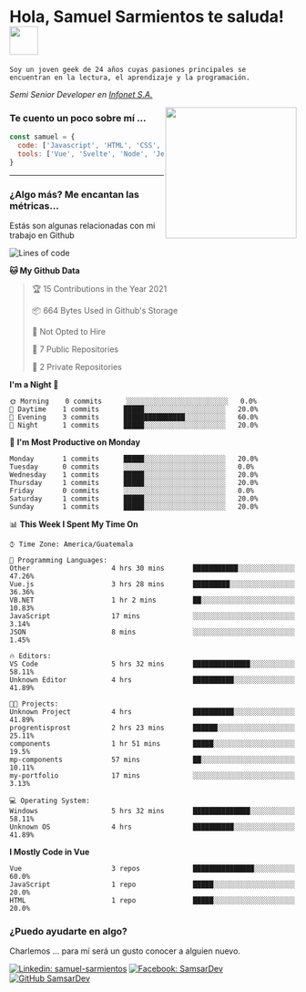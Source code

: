 <h1>Hola, Samuel Sarmientos te saluda! <img src="https://media.giphy.com/media/ZEOAnq3ockGojO0E7n/giphy.gif" width="50"></h1>
<code>Soy un joven geek de 24 años cuyas pasiones principales se
encuentran en la lectura, el aprendizaje y la programación.</code>
<br>
<p><em>Semi Senior Developer en <a href="https://www.progrentis.com/">Infonet S.A.</a>
</em></p>
<img align='right' src="https://media.giphy.com/media/du3J3cXyzhj75IOgvA/giphy.gif" width="230">

### Te cuento un poco sobre mí ...

```javascript
const samuel = {
  code: ['Javascript', 'HTML', 'CSS', 'SASS', 'Python', 'C#'],
  tools: ['Vue', 'Svelte', 'Node', 'Jest', 'Strapi']
}
```
---

### ¿Algo más? Me encantan las métricas...
Estás son algunas relacionadas con mi trabajo en Github

<!--START_SECTION:waka-->
![Lines of code](https://img.shields.io/badge/From%20Hello%20World%20I%27ve%20Written-15330%20lines%20of%20code-blue)

**🐱 My Github Data** 

> 🏆 15 Contributions in the Year 2021
 > 
> 📦 664 Bytes Used in Github's Storage 
 > 
> 🚫 Not Opted to Hire
 > 
> 📜 7 Public Repositories 
 > 
> 🔑 2 Private Repositories  
 > 
**I'm a Night 🦉** 

```text
🌞 Morning    0 commits      ░░░░░░░░░░░░░░░░░░░░░░░░░   0.0% 
🌆 Daytime    1 commits      █████░░░░░░░░░░░░░░░░░░░░   20.0% 
🌃 Evening    3 commits      ███████████████░░░░░░░░░░   60.0% 
🌙 Night      1 commits      █████░░░░░░░░░░░░░░░░░░░░   20.0%

```
📅 **I'm Most Productive on Monday** 

```text
Monday       1 commits      █████░░░░░░░░░░░░░░░░░░░░   20.0% 
Tuesday      0 commits      ░░░░░░░░░░░░░░░░░░░░░░░░░   0.0% 
Wednesday    1 commits      █████░░░░░░░░░░░░░░░░░░░░   20.0% 
Thursday     1 commits      █████░░░░░░░░░░░░░░░░░░░░   20.0% 
Friday       0 commits      ░░░░░░░░░░░░░░░░░░░░░░░░░   0.0% 
Saturday     1 commits      █████░░░░░░░░░░░░░░░░░░░░   20.0% 
Sunday       1 commits      █████░░░░░░░░░░░░░░░░░░░░   20.0%

```


📊 **This Week I Spent My Time On** 

```text
⌚︎ Time Zone: America/Guatemala

💬 Programming Languages: 
Other                    4 hrs 30 mins       ███████████░░░░░░░░░░░░░░   47.26% 
Vue.js                   3 hrs 28 mins       █████████░░░░░░░░░░░░░░░░   36.36% 
VB.NET                   1 hr 2 mins         ██░░░░░░░░░░░░░░░░░░░░░░░   10.83% 
JavaScript               17 mins             ░░░░░░░░░░░░░░░░░░░░░░░░░   3.14% 
JSON                     8 mins              ░░░░░░░░░░░░░░░░░░░░░░░░░   1.45%

🔥 Editors: 
VS Code                  5 hrs 32 mins       ██████████████░░░░░░░░░░░   58.11% 
Unknown Editor           4 hrs               ██████████░░░░░░░░░░░░░░░   41.89%

🐱‍💻 Projects: 
Unknown Project          4 hrs               ██████████░░░░░░░░░░░░░░░   41.89% 
progrentisprost          2 hrs 23 mins       ██████░░░░░░░░░░░░░░░░░░░   25.11% 
components               1 hr 51 mins        █████░░░░░░░░░░░░░░░░░░░░   19.5% 
mp-components            57 mins             ██░░░░░░░░░░░░░░░░░░░░░░░   10.11% 
my-portfolio             17 mins             ░░░░░░░░░░░░░░░░░░░░░░░░░   3.13%

💻 Operating System: 
Windows                  5 hrs 32 mins       ██████████████░░░░░░░░░░░   58.11% 
Unknown OS               4 hrs               ██████████░░░░░░░░░░░░░░░   41.89%

```

**I Mostly Code in Vue** 

```text
Vue                      3 repos             ███████████████░░░░░░░░░░   60.0% 
JavaScript               1 repo              █████░░░░░░░░░░░░░░░░░░░░   20.0% 
HTML                     1 repo              █████░░░░░░░░░░░░░░░░░░░░   20.0%

```



<!--END_SECTION:waka-->

### ¿Puedo ayudarte en algo?
Charlemos ... para mí será un gusto conocer a alguien nuevo.

[![Linkedin: samuel-sarmientos](https://img.shields.io/badge/-Samuel%20Sarmientos-blue?style=flat-square&logo=Linkedin&logoColor=white)](https://www.linkedin.com/in/samuel-sarmientos)
[![Facebook: SamsarDev](https://img.shields.io/badge/-SamsarDev-white?style=flat-square&logo=Facebook)](https://www.facebook.com/Samsar.Dev)
[![GitHub SamsarDev](https://img.shields.io/github/followers/SamsarDev?label=follow&style=social)](https://github.com/SamsarDev)
